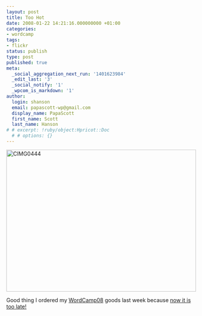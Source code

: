 ```yaml
---
layout: post
title: Too Hot
date: 2008-01-22 14:21:16.000000000 +01:00
categories:
- wordcamp
tags:
- flickr
status: publish
type: post
published: true
meta:
  _social_aggregation_next_run: '1401623984'
  _edit_last: '3'
  _social_notify: '1'
  _wpcom_is_markdown: '1'
author:
  login: shanson
  email: papascott-wp@gmail.com
  display_name: PapaScott
  first_name: Scott
  last_name: Hanson
# # excerpt: !ruby/object:Hpricot::Doc
  # # options: {}
---
```

<p><a href="http://www.flickr.com/photos/51035717986@N01/2211326945" title="View 'CIMG0444' on Flickr.com"><img src="https://farm3.static.flickr.com/2017/2211326945_ffde21da9d.jpg" alt="CIMG0444" border="0" width="500" height="375" /></a></p>
<p>Good thing I ordered my <a href="http://www.wordcamp08.de/">WordCamp08</a> goods last week because <a href="http://www.wordcamp08.de/2008/01/21/spreadshirt-t-shirt-shop-geschlossen/">now it is too late!</a></p>
